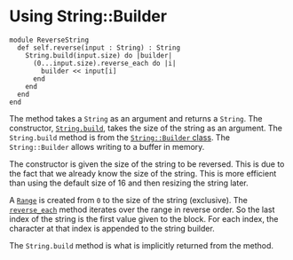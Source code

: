 # Using String::Builder

```crystal
module ReverseString
  def self.reverse(input : String) : String
    String.build(input.size) do |builder|
      (0...input.size).reverse_each do |i|
        builder << input[i]
      end
    end
  end
end
```

The method takes a `String` as an argument and returns a `String`.
The constructor, [`String.build`][string-build], takes the size of the string as an argument.
The `String.build` method is from the [`String::Builder` class][string-builder].
The `String::Builder` allows writing to a buffer in memory.

The constructor is given the size of the string to be reversed.
This is due to the fact that we already know the size of the string.
This is more efficient than using the default size of 16 and then resizing the string later.

A [`Range`][range] is created from `0` to the size of the string (exclusive).
The [`reverse_each`][reverse-each] method iterates over the range in reverse order.
So the last index of the string is the first value given to the block.
For each index, the character at that index is appended to the string builder.

The `String.build` method is what is implicitly returned from the method.

[string-builder]: https://crystal-lang.org/api/String/Builder.html
[string-build]: https://crystal-lang.org/api/String.html#build%28capacity%3D64%2C%26%29%3Aself-class-method
[range]: https://crystal-lang.org/api/Range.html
[reverse-each]: https://crystal-lang.org/api/Range.html#reverse_each%28%26%29%3ANil-instance-method

